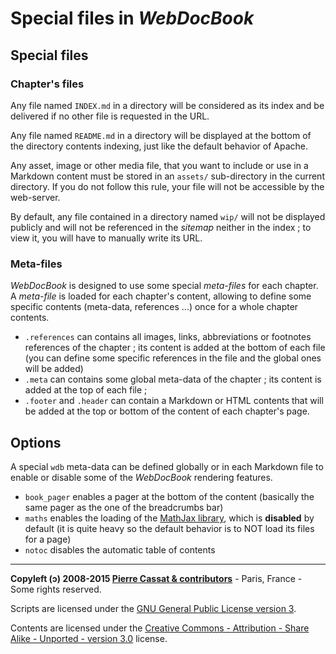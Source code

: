 Special files in *WebDocBook*
==========================

Special files
-------------

### Chapter's files

Any file named `INDEX.md` in a directory will be considered as its index and be delivered if 
no other file is requested in the URL.

Any file named `README.md` in a directory will be displayed at the bottom of the directory 
contents indexing, just like the default behavior of Apache.

Any asset, image or other media file, that you want to include or use in a Markdown
content must be stored in an `assets/` sub-directory in the current directory. If you do
not follow this rule, your file will not be accessible by the web-server.

By default, any file contained in a directory named `wip/` will not be displayed publicly 
and will not be referenced in the *sitemap* neither in the index ; to view it, you will have 
to manually write its URL. 

### Meta-files

*WebDocBook* is designed to use some special *meta-files* for each chapter. A *meta-file* is
loaded for each chapter's content, allowing to define some specific contents (meta-data, references ...)
once for a whole chapter contents.

-   `.references` can contains all images, links, abbreviations or footnotes references of the chapter ;
    its content is added at the bottom of each file (you can define some specific references in
    the file and the global ones will be added)
-   `.meta` can contains some global meta-data of the chapter ; its content is added at the top of each
    file ;
-   `.footer` and `.header` can contain a Markdown or HTML contents that will be added at the top
    or bottom of the content of each chapter's page.


Options
-------

A special `wdb` meta-data can be defined globally or in each Markdown file to enable or disable
some of the *WebDocBook* rendering features.

-   `book_pager` enables a pager at the bottom of the content (basically the same pager as the
    one of the breadcrumbs bar)
-   `maths` enables the loading of the [MathJax library](http://www.mathjax.org/), which is **disabled** by default
    (it is quite heavy so the default behavior is to NOT load its files for a page)
-   `notoc` disables the automatic table of contents



----
**Copyleft (ↄ) 2008-2015 [Pierre Cassat & contributors](http://webdocbook.com/)** - Paris, France - Some rights reserved.

Scripts are licensed under the [GNU General Public License version 3](http://www.gnu.org/licenses/gpl.html).

Contents are licensed under the [Creative Commons - Attribution - Share Alike - Unported - version 3.0](http://creativecommons.org/licenses/by-sa/3.0/) license.
